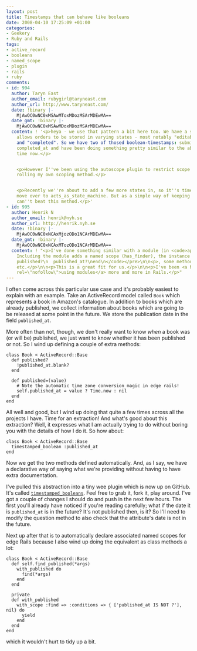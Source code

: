 ```yaml
---
layout: post
title: Timestamps that can behave like booleans
date: 2008-04-10 17:25:09 +01:00
categories:
- Geekery
- Ruby and Rails
tags:
- active_record
- booleans
- named_scope
- plugin
- rails
- ruby
comments:
- id: 994
  author: Taryn East
  author_email: rubygirl@taryneast.com
  author_url: http://www.taryneast.com/
  date: !binary |-
    MjAwOC0wNC0xMSAwMToxMDozMSArMDEwMA==
  date_gmt: !binary |-
    MjAwOC0wNC0xMSAwMDoxMDozMSArMDEwMA==
  content: ! '<p>heya - we use that pattern a bit here too. We have a system that
    allows orders to be stored in varying states - most notably "editable", "submitted"
    and "completed". So we have two of thosed boolean-timestamps: submitted_at and
    completed_at and have been doing something pretty similar to the above for some
    time now.</p>


    <p>However I''ve been using the autoscope plugin to restrict scope rather than
    rolling my own scoping method.</p>


    <p>Recently we''re about to add a few more states in, so it''s time for us to
    move over to acts_as_state_machine. But as a simple way of keeping state - you
    can''t beat this method.</p>'
- id: 995
  author: Henrik N
  author_email: henrik@nyh.se
  author_url: http://henrik.nyh.se
  date: !binary |-
    MjAwOC0wNC0xNCAxMjozODo1NCArMDEwMA==
  date_gmt: !binary |-
    MjAwOC0wNC0xNCAxMTozODo1NCArMDEwMA==
  content: ! "<p>I've done something similar with a module (in <code>app/models/shared/publishable_model.rb</code>).
    Including the module adds a named scope (has_finder), the instance method</p>\n\n<pre><code>\ndef
    published?\n  published_at?\nend\n</code></pre>\n\n<p>, some methods to publish/unpublish
    etc.</p>\n\n<p>This is a great fit for us.</p>\n\n<p>I've been <a href=\"http://henrik.nyh.se/2008/02/rails-model-extensions\"
    rel=\"nofollow\">using modules</a> more and more in Rails.</p>"
---
```

I often come across this particular use case and it's probably easiest to
explain with an example. Take an ActiveRecord model called `Book` which
represents a book in Amazon's catalogue. In addition to books which are
already published, we collect information about books which are going to be
released at some point in the future. We store the publication date in the
field `published_at`.

More often than not, though, we don't really want to know *when* a book was
(or will be) published, we just want to know whether it has been published or
not.  So I wind up defining a couple of extra methods:

    class Book < ActiveRecord::Base
      def published?
        !published_at.blank?
      end

      def published=(value)
        # Note the automatic time zone conversion magic in edge rails!
        self.published_at = value ? Time.now : nil
      end
    end

All well and good, but I wind up doing that quite a few times across all the
projects I have. Time for an extraction! And what's good about this
extraction? Well, it expresses what I am actually trying to do without boring
you with the details of how I do it.  So how about:

    class Book < ActiveRecord::Base
      timestamped_boolean :published_at
    end

Now we get the two methods defined automatically. And, as I say, we have a
declarative way of saying what we're providing without having to have extra
documentation.

I've pulled this abstraction into a tiny wee plugin which is now up on GitHub.
It's called
[`timestamped_booleans`](http://github.com/rubaidh/timestamped_booleans). Feel
free to grab it, fork it, play around. I've got a couple of changes I should
do and push in the next few hours. The first you'll already have noticed if
you're reading carefully; what if the date it is `published_at` is in the
future? It's not published then, is it? So I'll need to modify the question
method to also check that the attribute's date is not in the future.

Next up after that is to automatically declare associated named scopes for
edge Rails because I also wind up doing the equivalent as class methods a lot:

    class Book < ActiveRecord::Base
      def self.find_published(*args)
        with_published do
          find(*args)
        end
      end

      private
      def with_published
        with_scope :find => :conditions => { ['published_at IS NOT ?'], nil} do
          yield
        end
      end
    end

which it wouldn't hurt to tidy up a bit.
